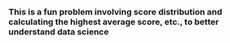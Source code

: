 ### This is a fun problem involving score distribution and calculating the highest average score, etc., to better understand data science
